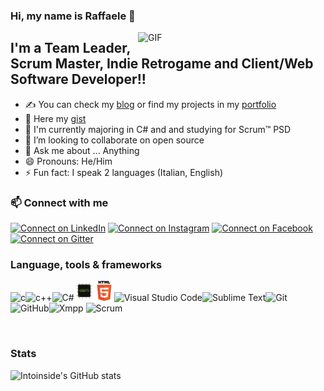 ### Hi, my name is Raffaele 👋 

<img src="https://cdn.dribbble.com/users/410907/screenshots/2044702/media/c19d0eee5490127923ca968ee333e7e5.gif" align="right" alt="GIF"  width='300' />

## I'm a Team Leader, Scrum Master, Indie Retrogame and Client/Web Software Developer!!
- ✍ You can check my [blog](https://intoinside.github.io/) or find my projects in my [portfolio](https://intoinside.github.io/intoinside/)
- 🚀 Here my [gist](https://gist.github.com/intoinside)
- 🌱 I'm currently majoring in C# and and studying for Scrum™ PSD
- 👯 I’m looking to collaborate on open source
- 💬 Ask me about ... Anything
- 😄 Pronouns: He/Him
- ⚡ Fun fact: I speak 2 languages (Italian, English)

### 📫 Connect with me

[![Connect on LinkedIn](https://img.shields.io/badge/--linkedin?label=LinkedIn&logo=LinkedIn&style=social)][linkedin]
[![Connect on Instagram](https://img.shields.io/badge/--instagram?label=instagram&logo=Instagram&style=social)][instagram]
[![Connect on Facebook](https://img.shields.io/badge/--facebook?label=facebook&logo=Facebook&style=social)][facebook]
[![Connect on Gitter](https://img.shields.io/badge/chat-on%20gitter-brightgreen)][gitter]
<br />

### Language, tools & frameworks
<p align="left">
<img alt="c" src="https://img.icons8.com/color/32/000000/c-programming.png"/><img alt="c++" src="https://img.icons8.com/color/32/000000/c-plus-plus-logo.png"/><img alt="C#" src="https://img.icons8.com/color/32/000000/c-sharp-logo.png"/><img alt="Assembly" width="32" src="https://raw.githubusercontent.com/github/explore/6c7084bb772f6fabaae377f5ae4a607594234ee6/topics/assembly/assembly.png" /><img alt="Html" width="32" src="https://raw.githubusercontent.com/github/explore/6c7084bb772f6fabaae377f5ae4a607594234ee6/topics/html/html.png" /><img alt="Visual Studio Code" src="https://img.icons8.com/fluency/32/000000/visual-studio-code-2019.png"/><img alt="Sublime Text" src="https://img.icons8.com/fluency/32/000000/sublime-text.png"/><img alt="Git" src="https://img.icons8.com/color/32/000000/git.png"/>
<img alt="GitHub" src="https://img.icons8.com/material-sharp/32/000000/github.png"/><img alt="Xmpp" src="https://img.icons8.com/color/32/000000/xmpp.png"/>
<img alt="Scrum" src="https://img.icons8.com/external-soft-fill-juicy-fish/30/000000/external-agile-agile-development-soft-fill-soft-fill-juicy-fish-19.png"/>
</p>
<br />

### Stats

![Intoinside's GitHub stats](https://github-readme-stats.vercel.app/api?username=intoinside&show_icons=true&theme=dark&include_all_commits=true)

[instagram]: https://instagram.com/intoinside
[linkedin]: https://linkedin.com/in/raffaeleintorcia
[facebook]: https://www.facebook.com/raffaele.intorcia/
[gitter]: https://gitter.im/intoinside/community?utm_source=badge&utm_medium=badge&utm_campaign=pr-badge
